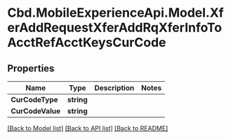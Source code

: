 # Cbd.MobileExperienceApi.Model.XferAddRequestXferAddRqXferInfoToAcctRefAcctKeysCurCode

## Properties

Name | Type | Description | Notes
------------ | ------------- | ------------- | -------------
**CurCodeType** | **string** |  | 
**CurCodeValue** | **string** |  | 

[[Back to Model list]](../README.md#documentation-for-models) [[Back to API list]](../README.md#documentation-for-api-endpoints) [[Back to README]](../README.md)

